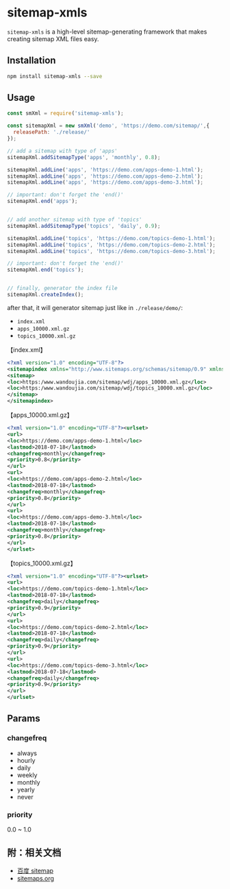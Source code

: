 # sitemap-xmls

`sitemap-xmls` is a high-level sitemap-generating framework that makes creating sitemap XML files easy.

## Installation

```bash
npm install sitemap-xmls --save
```

## Usage

```js
const smXml = require('sitemap-xmls');

const sitemapXml = new smXml('demo', 'https://demo.com/sitemap/',{
  releasePath: './release/'
});

// add a sitemap with type of 'apps'
sitemapXml.addSitemapType('apps', 'monthly', 0.8);

sitemapXml.addLine('apps', 'https://demo.com/apps-demo-1.html');
sitemapXml.addLine('apps', 'https://demo.com/apps-demo-2.html');
sitemapXml.addLine('apps', 'https://demo.com/apps-demo-3.html');

// important: don't forget the 'end()'
sitemapXml.end('apps');


// add another sitemap with type of 'topics'
sitemapXml.addSitemapType('topics', 'daily', 0.9);

sitemapXml.addLine('topics', 'https://demo.com/topics-demo-1.html');
sitemapXml.addLine('topics', 'https://demo.com/topics-demo-2.html');
sitemapXml.addLine('topics', 'https://demo.com/topics-demo-3.html');

// important: don't forget the 'end()'
sitemapXml.end('topics');


// finally, generator the index file
sitemapXml.createIndex();
```

after that, it will generator sitemap just like in `./release/demo/`:

- `index.xml`
- `apps_10000.xml.gz`
- `topics_10000.xml.gz`

【index.xml】

```xml
<?xml version="1.0" encoding="UTF-8"?>
<sitemapindex xmlns="http://www.sitemaps.org/schemas/sitemap/0.9" xmlns:mobile="http://www.google.com/schemas/sitemap-mobile/1.0" xmlns:image="http://www.google.com/schemas/sitemap-image/1.1" xmlns:video="http://www.google.com/schemas/sitemap-video/1.1">
<sitemap>
<loc>https:/www.wandoujia.com/sitemap/wdj/apps_10000.xml.gz</loc>
<loc>https:/www.wandoujia.com/sitemap/wdj/topics_10000.xml.gz</loc>
</sitemap>
</sitemapindex>
```

【apps_10000.xml.gz】

```xml
<?xml version="1.0" encoding="UTF-8"?><urlset>
<url>
<loc>https://demo.com/apps-demo-1.html</loc>
<lastmod>2018-07-18</lastmod>
<changefreq>monthly</changefreq>
<priority>0.8</priority>
</url>
<url>
<loc>https://demo.com/apps-demo-2.html</loc>
<lastmod>2018-07-18</lastmod>
<changefreq>monthly</changefreq>
<priority>0.8</priority>
</url>
<url>
<loc>https://demo.com/apps-demo-3.html</loc>
<lastmod>2018-07-18</lastmod>
<changefreq>monthly</changefreq>
<priority>0.8</priority>
</url>
</urlset>
```

【topics_10000.xml.gz】

```xml
<?xml version="1.0" encoding="UTF-8"?><urlset>
<url>
<loc>https://demo.com/topics-demo-1.html</loc>
<lastmod>2018-07-18</lastmod>
<changefreq>daily</changefreq>
<priority>0.9</priority>
</url>
<url>
<loc>https://demo.com/topics-demo-2.html</loc>
<lastmod>2018-07-18</lastmod>
<changefreq>daily</changefreq>
<priority>0.9</priority>
</url>
<url>
<loc>https://demo.com/topics-demo-3.html</loc>
<lastmod>2018-07-18</lastmod>
<changefreq>daily</changefreq>
<priority>0.9</priority>
</url>
</urlset>
```

## Params

### changefreq

- always
- hourly
- daily
- weekly
- monthly
- yearly
- never

### priority

0.0 ~ 1.0


## 附：相关文档

- [百度 sitemap](https://ziyuan.baidu.com/college/courseinfo?id=267&page=2#04)
- [sitemaps.org](https://www.sitemaps.org/index.html)

